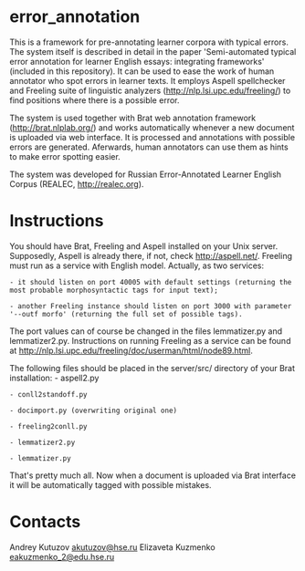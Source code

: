 # error_annotation
This is a framework for pre-annotating learner corpora with typical errors.
The system itself is described in detail in the paper 'Semi-automated typical error annotation for learner English essays: integrating frameworks' (included in this repository).
It can be used to ease the work of human annotator who spot errors in learner texts. It employs Aspell spellchecker and Freeling suite of linguistic analyzers (http://nlp.lsi.upc.edu/freeling/) to find positions where there is a possible error.

The system is used together with Brat web annotation framework (http://brat.nlplab.org/) and works automatically whenever a new document is uploaded via web interface. It is processed and annotations with possible errors are generated. 
Aferwards, human annotators can use them as hints to make error spotting easier.

The system was developed for Russian Error-Annotated Learner English Corpus (REALEC, http://realec.org).

Instructions
============

You should have Brat, Freeling and Aspell installed on your Unix server. Supposedly, Aspell is already there, if not, check http://aspell.net/.
Freeling must run as a service with English model. Actually, as two services:
    
    - it should listen on port 40005 with default settings (returning the most probable morphosyntactic tags for input text);
    
    - another Freeling instance should listen on port 3000 with parameter '--outf morfo' (returning the full set of possible tags).

The port values can of course be changed in the files lemmatizer.py and lemmatizer2.py. Instructions on running Freeling as a service can be found at http://nlp.lsi.upc.edu/freeling/doc/userman/html/node89.html.

The following files should be placed in the server/src/ directory of your Brat installation:
    - aspell2.py
    
    - conll2standoff.py
    
    - docimport.py (overwriting original one)
    
    - freeling2conll.py
    
    - lemmatizer2.py
    
    - lemmatizer.py

That's pretty much all. Now when a document is uploaded via Brat interface it will be automatically tagged with possible mistakes.

Contacts
========
Andrey Kutuzov	akutuzov@hse.ru
Elizaveta Kuzmenko	eakuzmenko_2@edu.hse.ru
